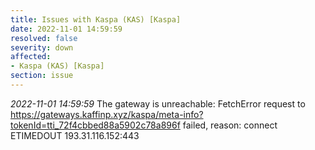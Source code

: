 ```yaml
---
title: Issues with Kaspa (KAS) [Kaspa]
date: 2022-11-01 14:59:59
resolved: false
severity: down
affected:
- Kaspa (KAS) [Kaspa]
section: issue
---
```


*2022-11-01 14:59:59* The gateway is unreachable: FetchError request to https://gateways.kaffinp.xyz/kaspa/meta-info?tokenId=tti_72f4cbbed88a5902c78a896f failed, reason: connect ETIMEDOUT 193.31.116.152:443